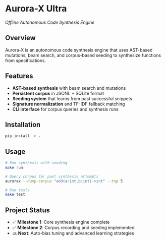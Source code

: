 # Aurora-X Ultra
_Offline Autonomous Code Synthesis Engine_

## Overview
Aurora-X is an autonomous code synthesis engine that uses AST-based mutations, beam search, and corpus-based seeding to synthesize functions from specifications.

## Features
- **AST-based synthesis** with beam search and mutations
- **Persistent corpus** in JSONL + SQLite format
- **Seeding system** that learns from past successful snippets
- **Signature normalization** and TF-IDF fallback matching
- **CLI interface** for corpus queries and synthesis runs

## Installation
```bash
pip install -e .
```

## Usage
```bash
# Run synthesis with seeding
make run

# Query corpus for past synthesis attempts
aurorax --dump-corpus "add(a:int,b:int)->int" --top 5

# Run tests
make test
```

## Project Status
- ✅ **Milestone 1**: Core synthesis engine complete
- ✅ **Milestone 2**: Corpus recording and seeding implemented
- 🔜 **Next**: Auto-bias tuning and advanced learning strategies